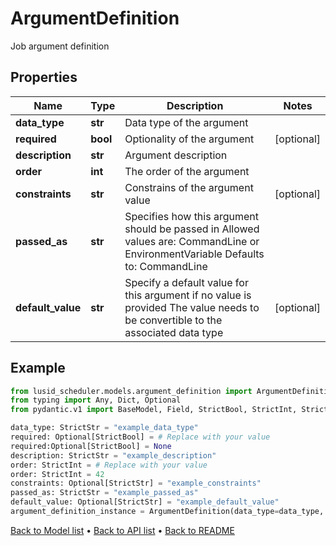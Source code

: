 # ArgumentDefinition

Job argument definition
## Properties
Name | Type | Description | Notes
------------ | ------------- | ------------- | -------------
**data_type** | **str** | Data type of the argument | 
**required** | **bool** | Optionality of the argument | [optional] 
**description** | **str** | Argument description | 
**order** | **int** | The order of the argument | 
**constraints** | **str** | Constrains of the argument value | [optional] 
**passed_as** | **str** | Specifies how this argument should be passed in Allowed values are: CommandLine or EnvironmentVariable  Defaults to: CommandLine | 
**default_value** | **str** | Specify a default value for this argument if no value is provided The value needs to be convertible to the associated data type | [optional] 
## Example

```python
from lusid_scheduler.models.argument_definition import ArgumentDefinition
from typing import Any, Dict, Optional
from pydantic.v1 import BaseModel, Field, StrictBool, StrictInt, StrictStr, constr

data_type: StrictStr = "example_data_type"
required: Optional[StrictBool] = # Replace with your value
required:Optional[StrictBool] = None
description: StrictStr = "example_description"
order: StrictInt = # Replace with your value
order: StrictInt = 42
constraints: Optional[StrictStr] = "example_constraints"
passed_as: StrictStr = "example_passed_as"
default_value: Optional[StrictStr] = "example_default_value"
argument_definition_instance = ArgumentDefinition(data_type=data_type, required=required, description=description, order=order, constraints=constraints, passed_as=passed_as, default_value=default_value)

```

[Back to Model list](../README.md#documentation-for-models) &#8226; [Back to API list](../README.md#documentation-for-api-endpoints) &#8226; [Back to README](../README.md)

